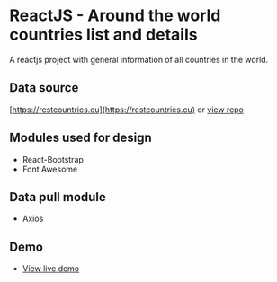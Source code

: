 # ReactJS - Around the world countries list and details
A reactjs project with general information of all countries in the world. 

## Data source 
[https://restcountries.eu](https://restcountries.eu) or [view repo](https://github.com/apilayer/restcountries)

## Modules used for design 
- React-Bootstrap
- Font Awesome

## Data pull module
- Axios

## Demo
- [View live demo](https://all-world-countries.netlify.app)
